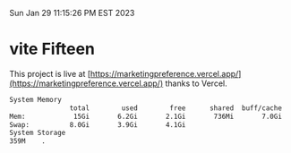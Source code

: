 Sun Jan 29 11:15:26 PM EST 2023

# vite Fifteen


This project is live at [https://marketingpreference.vercel.app/](https://marketingpreference.vercel.app/) thanks to Vercel.

```bash
System Memory
               total        used        free      shared  buff/cache   available
Mem:            15Gi       6.2Gi       2.1Gi       736Mi       7.0Gi       8.0Gi
Swap:          8.0Gi       3.9Gi       4.1Gi
System Storage
359M	.
```
```bash
